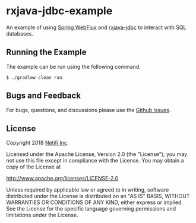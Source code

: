 # rxjava-jdbc-example
An example of using [Spring WebFlux](https://docs.spring.io/spring/docs/current/spring-framework-reference/web-reactive.html) and [rxjava-jdbc](https://github.com/davidmoten/rxjava-jdbc) to interact with SQL databases.

## Running the Example
The example can be run using the following command:

    $ ./gradlew clean run

## Bugs and Feedback
For bugs, questions, and discussions please use the [Github Issues](https://github.com/netifi/webflux-rxjava2-jdbc-example/issues).

## License
Copyright 2018 [Netifi Inc](https://www.netifi.com).

Licensed under the Apache License, Version 2.0 (the "License");
you may not use this file except in compliance with the License.
You may obtain a copy of the License at

   http://www.apache.org/licenses/LICENSE-2.0

Unless required by applicable law or agreed to in writing, software
distributed under the License is distributed on an "AS IS" BASIS,
WITHOUT WARRANTIES OR CONDITIONS OF ANY KIND, either express or implied.
See the License for the specific language governing permissions and
limitations under the License.

